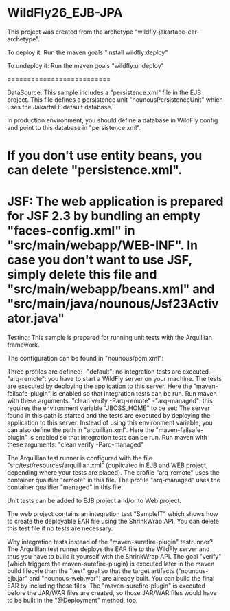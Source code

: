 # WildFly26_EJB-JPA

This project was created from the archetype "wildfly-jakartaee-ear-archetype".

To deploy it:
Run the maven goals "install wildfly:deploy"

To undeploy it:
Run the maven goals "wildfly:undeploy"

==========================

DataSource:
This sample includes a "persistence.xml" file in the EJB project. This file defines
a persistence unit "nounousPersistenceUnit" which uses the JakartaEE default database.

In production environment, you should define a database in WildFly config and point to this database
in "persistence.xml".

If you don't use entity beans, you can delete "persistence.xml".
==========================

JSF:
The web application is prepared for JSF 2.3 by bundling an empty "faces-config.xml" in "src/main/webapp/WEB-INF".
In case you don't want to use JSF, simply delete this file and "src/main/webapp/beans.xml" and "src/main/java/nounous/Jsf23Activator.java"
==========================

Testing:
This sample is prepared for running unit tests with the Arquillian framework.

The configuration can be found in "nounous/pom.xml":

Three profiles are defined:
-"default": no integration tests are executed.
-"arq-remote": you have to start a WildFly server on your machine. The tests are executed by deploying 
 the application to this server.
 Here the "maven-failsafe-plugin" is enabled so that integration tests can be run.
 Run maven with these arguments: "clean verify -Parq-remote"
-"arq-managed": this requires the environment variable "JBOSS_HOME" to be set: 
 The server found in this path is started and the tests are executed by deploying the application to this server.
 Instead of using this environment variable, you can also define the path in "arquillian.xml".
 Here the "maven-failsafe-plugin" is enabled so that integration tests can be run.
 Run maven with these arguments: "clean verify -Parq-managed"

The Arquillian test runner is configured with the file "src/test/resources/arquillian.xml" 
(duplicated in EJB and WEB project, depending where your tests are placed).
The profile "arq-remote" uses the container qualifier "remote" in this file.
The profile "arq-managed" uses the container qualifier "managed" in this file.


Unit tests can be added to EJB project and/or to Web project.

The web project contains an integration test "SampleIT" which shows how to create the deployable EAR file using the ShrinkWrap API.
You can delete this test file if no tests are necessary.

Why integration tests instead of the "maven-surefire-plugin" testrunner?
The Arquillian test runner deploys the EAR file to the WildFly server and thus you have to build it yourself with the ShrinkWrap API.
The goal "verify" (which triggers the maven-surefire-plugin) is executed later in the maven build lifecyle than the "test" goal so that the target 
artifacts ("nounous-ejb.jar" and "nounous-web.war") are already built. You can build
the final EAR by including those files. The "maven-surefire-plugin" is executed before the JAR/WAR files
are created, so those JAR/WAR files would have to be built in the "@Deployment" method, too. 
